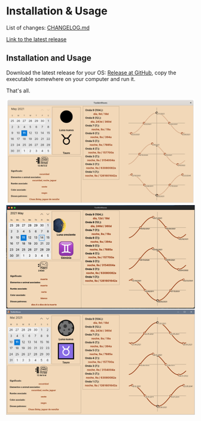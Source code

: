 # Installation & Usage

List of changes: [CHANGELOG.md](https://github.com/Release-Candidate/LunaZodiaco/blob/main/CHANGELOG.md)

[Link to the latest release](https://github.com/Release-Candidate/LunaZodiaco/releases/latest)

## Installation and Usage

Download the latest release for your OS: [Release at GitHub](https://github.com/Release-Candidate/LunaZodiaco/releases/latest), copy the executable somewhere on your computer and run it.

That's all.

![Screenshot Linux](./docs/images/Screenshot-Linux.png)
![Screenshot OS X](./docs/images/Screenshot-OSX.png)
![Screenshot Windows](./docs/images/Screenshot-Windows.png)
